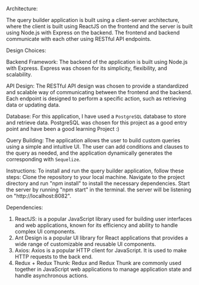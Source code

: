 Architecture:

The query builder application is built using a client-server architecture, where the client is built using ReactJS on the frontend and the server is built using Node.js with Express on the backend. The frontend and backend communicate with each other using RESTful API endpoints.

Design Choices:

Backend Framework: The backend of the application is built using Node.js with Express. Express was chosen for its simplicity, flexibility, and scalability.

API Design: The RESTful API design was chosen to provide a standardized and scalable way of communicating between the frontend and the backend. Each endpoint is designed to perform a specific action, such as retrieving data or updating data.

Database: For this application, I have used a `PostgreSQL` database to store and retrieve data. PostgreSQL was chosen for this project as a good entry point and have been a good learning Project :)

Query Building: The application allows the user to build custom queries using a simple and intuitive UI. The user can add conditions and clauses to the query as needed, and the application dynamically generates the corresponding with `Sequelize`.


Instructions:
To install and run the query builder application, follow these steps:
Clone the repository to your local machine.
Navigate to the project directory and run "npm install" to install the necessary dependencies.
Start the server by running "npm start" in the terminal.
the server will be listening on "http://localhost:8082".


Dependencies:

1. ReactJS: is a popular JavaScript library used for building user interfaces and web applications, known for its efficiency and ability to handle complex UI components.
2. Ant Design is a popular UI library for React applications that provides a wide range of customizable and reusable UI components.
3. Axios: Axios is a popular HTTP client for JavaScript. It is used to make HTTP requests to the back end.
4. Redux + Redux Thunk: Redux and Redux Thunk are commonly used together in JavaScript web applications to manage application state and handle asynchronous actions.

